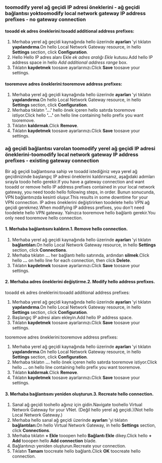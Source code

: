 ### <span data-ttu-id="fbfe0-101"><a name="noconnection"></a>toomodify yerel ağ geçidi IP adresi öneklerini - ağ geçidi bağlantısı yok</span><span class="sxs-lookup"><span data-stu-id="fbfe0-101"><a name="noconnection"></a>toomodify local network gateway IP address prefixes - no gateway connection</span></span>

#### <a name="tooadd-additional-address-prefixes"></a><span data-ttu-id="fbfe0-102">tooadd ek adres öneklerini:</span><span class="sxs-lookup"><span data-stu-id="fbfe0-102">tooadd additional address prefixes:</span></span>

1. <span data-ttu-id="fbfe0-103">Merhaba yerel ağ geçidi kaynağında hello üzerinde **ayarları** 'yi tıklatın **yapılandırma**.</span><span class="sxs-lookup"><span data-stu-id="fbfe0-103">On hello Local Network Gateway resource, in hello **Settings** section, click **Configuration**.</span></span>
2. <span data-ttu-id="fbfe0-104">Hello Hello IP adres alanı Ekle *ek adres aralığı Ekle* kutusu.</span><span class="sxs-lookup"><span data-stu-id="fbfe0-104">Add hello IP address space in hello *Add additional address range* box.</span></span>
3. <span data-ttu-id="fbfe0-105">Tıklatın **kaydetmek** toosave ayarlarınızı.</span><span class="sxs-lookup"><span data-stu-id="fbfe0-105">Click **Save** toosave your settings.</span></span>

#### <a name="tooremove-address-prefixes"></a><span data-ttu-id="fbfe0-106">tooremove adres öneklerini:</span><span class="sxs-lookup"><span data-stu-id="fbfe0-106">tooremove address prefixes:</span></span>

1. <span data-ttu-id="fbfe0-107">Merhaba yerel ağ geçidi kaynağında hello üzerinde **ayarları** 'yi tıklatın **yapılandırma**.</span><span class="sxs-lookup"><span data-stu-id="fbfe0-107">On hello Local Network Gateway resource, in hello **Settings** section, click **Configuration**.</span></span>
2. <span data-ttu-id="fbfe0-108">Merhaba tıklatın **'...'** hello önek içeren hello satırda tooremove istiyor.</span><span class="sxs-lookup"><span data-stu-id="fbfe0-108">Click hello **'...'** on hello line containing hello prefix you want tooremove.</span></span>
3. <span data-ttu-id="fbfe0-109">Tıklatın **kaldırmak**.</span><span class="sxs-lookup"><span data-stu-id="fbfe0-109">Click **Remove**.</span></span>
4. <span data-ttu-id="fbfe0-110">Tıklatın **kaydetmek** toosave ayarlarınızı.</span><span class="sxs-lookup"><span data-stu-id="fbfe0-110">Click **Save** toosave your settings.</span></span>

### <span data-ttu-id="fbfe0-111"><a name="withconnection"></a>ağ geçidi bağlantısı varolan toomodify yerel ağ geçidi IP adresi öneklerini-</span><span class="sxs-lookup"><span data-stu-id="fbfe0-111"><a name="withconnection"></a>toomodify local network gateway IP address prefixes - existing gateway connection</span></span>

<span data-ttu-id="fbfe0-112">Bir ağ geçidi bağlantısına sahip ve tooadd istediğiniz veya yerel ağ geçidinizinde başlangıç IP adresi öneklerini kaldırırsanız, aşağıdaki adımları sırayla toodo hello gerekir.</span><span class="sxs-lookup"><span data-stu-id="fbfe0-112">If you have a gateway connection and want tooadd or remove hello IP address prefixes contained in your local network gateway, you need toodo hello following steps, in order.</span></span> <span data-ttu-id="fbfe0-113">Bunun sonucunda, VPN bağlantınızda kesinti oluşur.</span><span class="sxs-lookup"><span data-stu-id="fbfe0-113">This results in some downtime for your VPN connection.</span></span> <span data-ttu-id="fbfe0-114">IP adres öneklerini değiştirirken toodelete hello VPN ağ geçidi gerekmez.</span><span class="sxs-lookup"><span data-stu-id="fbfe0-114">When modifying IP address prefixes, you don't need toodelete hello VPN gateway.</span></span> <span data-ttu-id="fbfe0-115">Yalnızca tooremove hello bağlantı gerekir.</span><span class="sxs-lookup"><span data-stu-id="fbfe0-115">You only need tooremove hello connection.</span></span>

#### <a name="1-remove-hello-connection"></a><span data-ttu-id="fbfe0-116">1. Merhaba bağlantısını kaldırın.</span><span class="sxs-lookup"><span data-stu-id="fbfe0-116">1. Remove hello connection.</span></span>

1. <span data-ttu-id="fbfe0-117">Merhaba yerel ağ geçidi kaynağında hello üzerinde **ayarları** 'yi tıklatın **bağlantıları**.</span><span class="sxs-lookup"><span data-stu-id="fbfe0-117">On hello Local Network Gateway resource, in hello **Settings** section, click **Connections**.</span></span>
2. <span data-ttu-id="fbfe0-118">Merhaba tıklatın **...**  her bağlantı hello satırında, ardından **silmek**.</span><span class="sxs-lookup"><span data-stu-id="fbfe0-118">Click hello **...** on hello line for each connection, then click **Delete**.</span></span>
3. <span data-ttu-id="fbfe0-119">Tıklatın **kaydetmek** toosave ayarlarınızı.</span><span class="sxs-lookup"><span data-stu-id="fbfe0-119">Click **Save** toosave your settings.</span></span>

#### <a name="2-modify-hello-address-prefixes"></a><span data-ttu-id="fbfe0-120">2. Merhaba adres öneklerini değiştirme.</span><span class="sxs-lookup"><span data-stu-id="fbfe0-120">2. Modify hello address prefixes.</span></span>

<span data-ttu-id="fbfe0-121">tooadd ek adres öneklerini:</span><span class="sxs-lookup"><span data-stu-id="fbfe0-121">tooadd additional address prefixes:</span></span>

1. <span data-ttu-id="fbfe0-122">Merhaba yerel ağ geçidi kaynağında hello üzerinde **ayarları** 'yi tıklatın **yapılandırma**.</span><span class="sxs-lookup"><span data-stu-id="fbfe0-122">On hello Local Network Gateway resource, in hello **Settings** section, click **Configuration**.</span></span>
2. <span data-ttu-id="fbfe0-123">Başlangıç IP adresi alanı ekleyin.</span><span class="sxs-lookup"><span data-stu-id="fbfe0-123">Add hello IP address space.</span></span>
3. <span data-ttu-id="fbfe0-124">Tıklatın **kaydetmek** toosave ayarlarınızı.</span><span class="sxs-lookup"><span data-stu-id="fbfe0-124">Click **Save** toosave your settings.</span></span>

<span data-ttu-id="fbfe0-125">tooremove adres öneklerini:</span><span class="sxs-lookup"><span data-stu-id="fbfe0-125">tooremove address prefixes:</span></span>

1. <span data-ttu-id="fbfe0-126">Merhaba yerel ağ geçidi kaynağında hello üzerinde **ayarları** 'yi tıklatın **yapılandırma**.</span><span class="sxs-lookup"><span data-stu-id="fbfe0-126">On hello Local Network Gateway resource, in hello **Settings** section, click **Configuration**.</span></span>
2. <span data-ttu-id="fbfe0-127">Merhaba tıklatın **...**  hello önek içeren hello satırda tooremove istiyor.</span><span class="sxs-lookup"><span data-stu-id="fbfe0-127">Click hello **...** on hello line containing hello prefix you want tooremove.</span></span>
3. <span data-ttu-id="fbfe0-128">Tıklatın **kaldırmak**.</span><span class="sxs-lookup"><span data-stu-id="fbfe0-128">Click **Remove**.</span></span>
4. <span data-ttu-id="fbfe0-129">Tıklatın **kaydetmek** toosave ayarlarınızı.</span><span class="sxs-lookup"><span data-stu-id="fbfe0-129">Click **Save** toosave your settings.</span></span>

#### <a name="3-recreate-hello-connection"></a><span data-ttu-id="fbfe0-130">3. Merhaba bağlantısını yeniden oluşturun.</span><span class="sxs-lookup"><span data-stu-id="fbfe0-130">3. Recreate hello connection.</span></span>

1. <span data-ttu-id="fbfe0-131">Sanal ağ geçidi toohello ağınız için gidin.</span><span class="sxs-lookup"><span data-stu-id="fbfe0-131">Navigate toohello Virtual Network Gateway for your VNet.</span></span> <span data-ttu-id="fbfe0-132">(Değil hello yerel ağ geçidi.)</span><span class="sxs-lookup"><span data-stu-id="fbfe0-132">(Not hello Local Network Gateway.)</span></span>
2. <span data-ttu-id="fbfe0-133">Merhaba hello sanal ağ geçidi üzerinde **ayarları** 'yi tıklatın **bağlantıları**.</span><span class="sxs-lookup"><span data-stu-id="fbfe0-133">On hello Virtual Network Gateway, in hello **Settings** section, click **Connections**.</span></span>
3. <span data-ttu-id="fbfe0-134">Merhaba tıklatın **+ Ekle** tooopen hello **Bağlantı Ekle** dikey.</span><span class="sxs-lookup"><span data-stu-id="fbfe0-134">Click hello **+ Add** tooopen hello **Add connection** blade.</span></span>
4. <span data-ttu-id="fbfe0-135">Bağlantınızı yeniden oluşturun.</span><span class="sxs-lookup"><span data-stu-id="fbfe0-135">Recreate your connection.</span></span>
5. <span data-ttu-id="fbfe0-136">Tıklatın **Tamam** toocreate hello bağlantı.</span><span class="sxs-lookup"><span data-stu-id="fbfe0-136">Click **OK** toocreate hello connection.</span></span>
